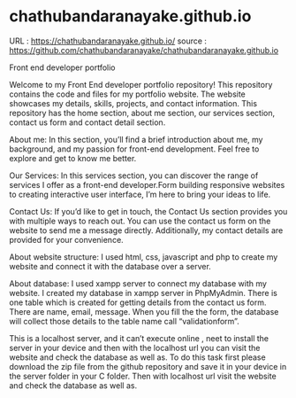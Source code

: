 # chathubandaranayake.github.io

URL : https://chathubandaranayake.github.io/
source : https://github.com/chathubandaranayake/chathubandaranayake.github.io

Front end developer portfolio

Welcome to my Front End developer portfolio repository! This repository contains the code and files for my portfolio website. The website showcases my details, skills, projects, and contact information. This repository has the home section, about me section, our services section, contact us form and contact detail section.

About me: In this section, you’ll find a brief introduction about me, my background, and my passion for front-end development. Feel free to explore and get to know me better.

Our Services: In this services section, you can discover the range of services I offer as a front-end developer.Form building responsive websites to creating interactive user interface, I’m here to bring your ideas to life. 

Contact Us: If you’d like to get in touch, the Contact Us section provides you with multiple ways to reach out. You can use the contact us form on the website to send me a message directly. Additionally, my contact details are provided for your convenience.

About website structure: I used html, css, javascript and php to create my website and connect it with the database over a server.

About database: I used xampp server to connect my database with my website. I created my database in xampp server in PhpMyAdmin. There is one table which is created for getting details from the contact us form. There are name, email, message. When you fill the the form, the database will collect those details to the table name call “validationform”. 

This is a localhost server, and it can’t execute online , neet to install the server in your device and then with the localhost url you can visit the website and check the database as well as. To do this task first please download the zip file from the github repository and save it in your device in the server folder in your C folder. Then with localhost url visit the website and check the database as well as.
